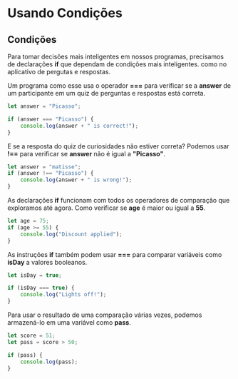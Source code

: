 # Usando Condições

## Condições

Para tomar decisões mais inteligentes em nossos programas, precisamos de declarações **if** que dependam de condições mais inteligentes. como no aplicativo de pergutas e respostas.

Um programa como esse usa o operador **===** para verificar se a **answer** de um participante em um quiz de perguntas e respostas está correta.

```js
let answer = "Picasso";

if (answer === "Picasso") {
    console.log(answer + " is correct!");
}
```
E se a resposta do quiz de curiosidades não estiver correta? Podemos usar **!==** para verificar se **answer** não é igual a **"Picasso"**.

```js
let answer = "matisse";
if (answer !== "Picasso") {
    console.log(answer + " is wrong!");
}
```

As declarações **if** funcionam com todos os operadores de comparação que exploramos até agora. Como verificar se **age** é maior ou igual a **55**.

```js
let age = 75;
if (age >= 55) {
    console.log("Discount applied");
}
```
As instruções **if** também podem usar **===** para comparar variáveis como **isDay** a valores booleanos.

```js
let isDay = true;

if (isDay === true) {
    console.log("Lights off!");
}
```
Para usar o resultado de uma comparação várias vezes, podemos armazená-lo em uma variável como **pass**.

```js
let score = 51;
let pass = score > 50;

if (pass) {
    console.log(pass);
}
```